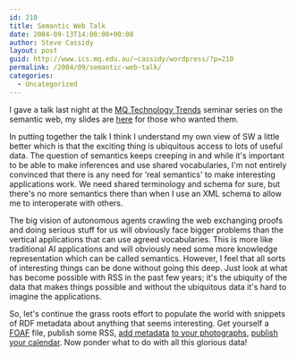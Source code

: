 ```yaml
---
id: 210
title: Semantic Web Talk
date: 2004-09-13T14:00:00+00:00
author: Steve Cassidy
layout: post
guid: http://www.ics.mq.edu.au/~cassidy/wordpress/?p=210
permalink: /2004/09/semantic-web-talk/
categories:
  - Uncategorized
---
```

I gave a talk last night at the [MQ Technology Trends](http://www.ics.mq.edu.au/industry/events/) seminar series on the semantic web, my slides are [here](/~cassidy/talks/semweb/semweb.html) for those who wanted them. 

In putting together the talk I think I understand my own view of SW a little better which is that the exciting thing is ubiquitous access to lots of useful data. The question of semantics keeps creeping in and while it's important to be able to make inferences and use shared vocabularies, I'm not entirely convinced that there is any need for &#8216;real semantics' to make interesting applications work. We need shared terminology and schema for sure, but there's no more semantics there than when I use an XML schema to allow me to interoperate with others.

The big vision of autonomous agents crawling the web exchanging proofs and doing serious stuff for us will obviously face bigger problems than the vertical applications that can use agreed vocabularies. This is more like traditional AI applications and will obviously need some more knowledge representation which can be called semantics. However, I feel that all sorts of interesting things can be done without going this deep. Just look at what has become possible with RSS in the past few years; it's the ubiquity of the data that makes things possible and without the ubiquitous data it's hard to imagine the applications.

So, let's continue the grass roots effort to populate the world with snippets of RDF metadata about anything that seems interesting. Get yourself a [FOAF](http://www.foaf-project.org/) file, publish some RSS, [add metadata](http://nwalsh.com/java/jpegrdf/) [to your photographs](http://www.w3.org/TR/photo-rdf/), [publish your calendar](http://www.w3.org/2002/12/cal/). Now ponder what to do with all this glorious data!

